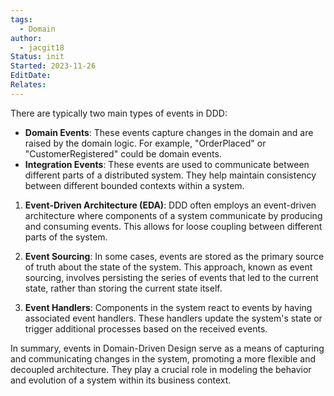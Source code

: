 ```yaml
---
tags:
  - Domain
author:
  - jacgit18
Status: init
Started: 2023-11-26
EditDate: 
Relates:
---
```

There are typically two main types of events in DDD:

- **Domain Events**: These events capture changes in the domain and are raised by the domain logic. For example, "OrderPlaced" or "CustomerRegistered" could be domain events.
- **Integration Events**: These events are used to communicate between different parts of a distributed system. They help maintain consistency between different bounded contexts within a system.


1. **Event-Driven Architecture (EDA)**: DDD often employs an event-driven architecture where components of a system communicate by producing and consuming events. This allows for loose coupling between different parts of the system.
    
2. **Event Sourcing**: In some cases, events are stored as the primary source of truth about the state of the system. This approach, known as event sourcing, involves persisting the series of events that led to the current state, rather than storing the current state itself.
    
3. **Event Handlers**: Components in the system react to events by having associated event handlers. These handlers update the system's state or trigger additional processes based on the received events.
    

In summary, events in Domain-Driven Design serve as a means of capturing and communicating changes in the system, promoting a more flexible and decoupled architecture. They play a crucial role in modeling the behavior and evolution of a system within its business context.


